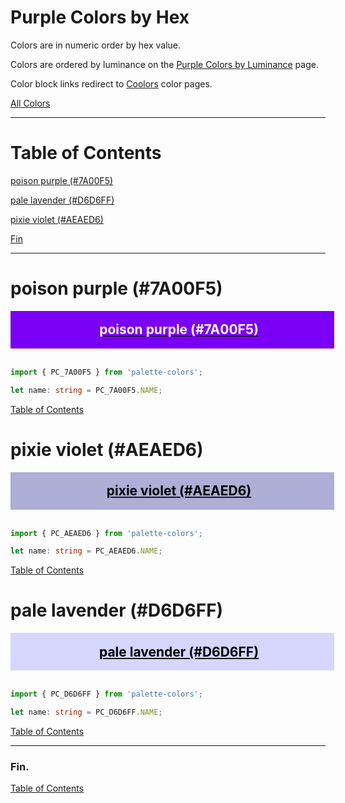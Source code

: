 <style>
  div.color-block {
    text-align: center;
  }

  .color-block {
    width: 100%;
    margin: 0;
    padding: 0.5em;
  }

  .black-pass {
    color: black;
  }

  .white-pass {
    color: white;
  }
</style>

# Purple Colors by Hex

Colors are in numeric order by hex value.

Colors are ordered by luminance on the [Purple Colors by Luminance](./purple-colors-by-luminance.md) page.

Color block links redirect to
<a href="https://coolors.co/" target="_blank" rel="noopener noreferrer">Coolors</a> color pages.

[All Colors](../all-colors.md)

----

# Table of Contents

[poison purple (#7A00F5)](#poison-purple-7a00f5)

[pale lavender (#D6D6FF)](#pale-lavender-d6d6ff)

[pixie violet (#AEAED6)](#pixie-violet-aeaed6)

[Fin](#fin)

----

# poison purple (#7A00F5)

<div class="color-block" style="background: #7A00F5;">
  <a href="https://coolors.co/7a00f5" target="_blank" rel="noopener noreferrer">
    <h2 class="color-block white-pass">poison purple (#7A00F5)</h2>
  </a>
</div>
<br/>

````typescript
import { PC_7A00F5 } from 'palette-colors';

let name: string = PC_7A00F5.NAME;
````

[Table of Contents](#table-of-contents)

# pixie violet (#AEAED6)

<div class="color-block" style="background: #AEAED6;">
   <a href="https://coolors.co/aeaed6" target="_blank" rel="noopener noreferrer">
    <h2 class="color-block black-pass">pixie violet (#AEAED6)</h2>
  </a>
</div>
<br/>

````typescript
import { PC_AEAED6 } from 'palette-colors';

let name: string = PC_AEAED6.NAME;
````

[Table of Contents](#table-of-contents)

# pale lavender (#D6D6FF)

<div class="color-block" style="background: #D6D6FF;">
  <a href="https://coolors.co/d6d6ff" target="_blank" rel="noopener noreferrer">
    <h2 class="color-block black-pass">pale lavender (#D6D6FF)</h2>
  </a>
</div>
<br/>

````typescript
import { PC_D6D6FF } from 'palette-colors';

let name: string = PC_D6D6FF.NAME;
````

[Table of Contents](#table-of-contents)

----

### Fin.

[Table of Contents](#table-of-contents)

